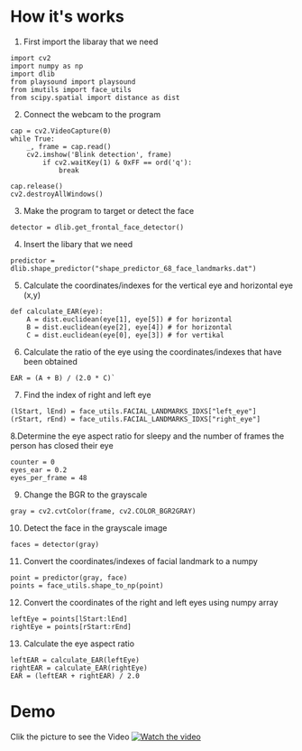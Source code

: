 # How it's works
1. First import the libaray that we need
````
import cv2
import numpy as np
import dlib
from playsound import playsound
from imutils import face_utils
from scipy.spatial import distance as dist
````
2. Connect the webcam to the program 
````
cap = cv2.VideoCapture(0)
while True:
    _, frame = cap.read()
    cv2.imshow('Blink detection', frame)
        if cv2.waitKey(1) & 0xFF == ord('q'):
            break

cap.release()
cv2.destroyAllWindows()
````
3. Make the program to target or detect the face
````
detector = dlib.get_frontal_face_detector() 
````
4. Insert the libary that we need
````
predictor = dlib.shape_predictor("shape_predictor_68_face_landmarks.dat") 
````
5. Calculate the coordinates/indexes for the vertical eye and horizontal eye (x,y)
````
def calculate_EAR(eye):
	A = dist.euclidean(eye[1], eye[5]) # for horizontal
	B = dist.euclidean(eye[2], eye[4]) # for horizontal 
	C = dist.euclidean(eye[0], eye[3]) # for vertikal
````
6. Calculate the ratio of the eye using the coordinates/indexes that have been obtained
````
EAR = (A + B) / (2.0 * C)`
````
7. Find the index of right and left eye 
````
(lStart, lEnd) = face_utils.FACIAL_LANDMARKS_IDXS["left_eye"]
(rStart, rEnd) = face_utils.FACIAL_LANDMARKS_IDXS["right_eye"]
`````
8.Determine the eye aspect ratio for sleepy and the number of frames the person has closed their eye
````
counter = 0
eyes_ear = 0.2
eyes_per_frame = 48
````
9. Change the BGR to the grayscale
````
gray = cv2.cvtColor(frame, cv2.COLOR_BGR2GRAY)
````
10. Detect the face in the grayscale image
````
faces = detector(gray)
````
11. Convert the coordinates/indexes of facial landmark to a numpy
````
point = predictor(gray, face)
points = face_utils.shape_to_np(point)
````
12. Convert the coordinates of the right and left eyes using numpy array
````
leftEye = points[lStart:lEnd]
rightEye = points[rStart:rEnd]
````
13. Calculate the eye aspect ratio
````
leftEAR = calculate_EAR(leftEye)
rightEAR = calculate_EAR(rightEye)
EAR = (leftEAR + rightEAR) / 2.0
````

# Demo

Clik the picture to see the Video
[![Watch the video](https://img.youtube.com/vi/pu1ot_mDYnc/maxresdefault.jpg)](https://youtu.be/pu1ot_mDYnc)
